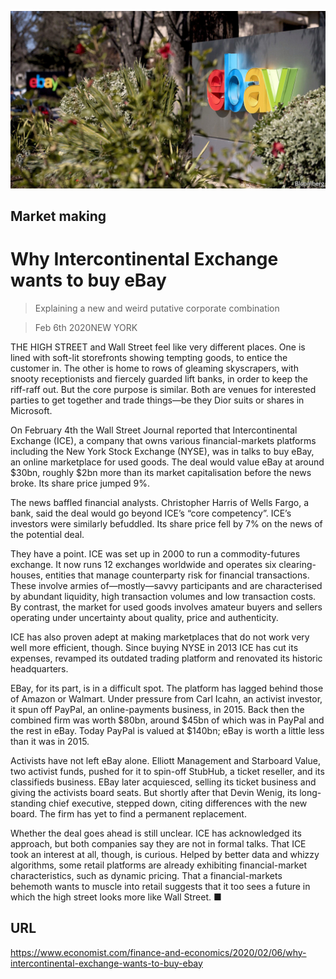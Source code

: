 ![](./images/20200208_FNP502.jpg)

## Market making

# Why Intercontinental Exchange wants to buy eBay

> Explaining a new and weird putative corporate combination

> Feb 6th 2020NEW YORK

THE HIGH STREET and Wall Street feel like very different places. One is lined with soft-lit storefronts showing tempting goods, to entice the customer in. The other is home to rows of gleaming skyscrapers, with snooty receptionists and fiercely guarded lift banks, in order to keep the riff-raff out. But the core purpose is similar. Both are venues for interested parties to get together and trade things—be they Dior suits or shares in Microsoft.

On February 4th the Wall Street Journal reported that Intercontinental Exchange (ICE), a company that owns various financial-markets platforms including the New York Stock Exchange (NYSE), was in talks to buy eBay, an online marketplace for used goods. The deal would value eBay at around $30bn, roughly $2bn more than its market capitalisation before the news broke. Its share price jumped 9%.

The news baffled financial analysts. Christopher Harris of Wells Fargo, a bank, said the deal would go beyond ICE’s “core competency”. ICE’s investors were similarly befuddled. Its share price fell by 7% on the news of the potential deal.

They have a point. ICE was set up in 2000 to run a commodity-futures exchange. It now runs 12 exchanges worldwide and operates six clearing-houses, entities that manage counterparty risk for financial transactions. These involve armies of—mostly—savvy participants and are characterised by abundant liquidity, high transaction volumes and low transaction costs. By contrast, the market for used goods involves amateur buyers and sellers operating under uncertainty about quality, price and authenticity.

ICE has also proven adept at making marketplaces that do not work very well more efficient, though. Since buying NYSE in 2013 ICE has cut its expenses, revamped its outdated trading platform and renovated its historic headquarters.

EBay, for its part, is in a difficult spot. The platform has lagged behind those of Amazon or Walmart. Under pressure from Carl Icahn, an activist investor, it spun off PayPal, an online-payments business, in 2015. Back then the combined firm was worth $80bn, around $45bn of which was in PayPal and the rest in eBay. Today PayPal is valued at $140bn; eBay is worth a little less than it was in 2015.

Activists have not left eBay alone. Elliott Management and Starboard Value, two activist funds, pushed for it to spin-off StubHub, a ticket reseller, and its classifieds business. EBay later acquiesced, selling its ticket business and giving the activists board seats. But shortly after that Devin Wenig, its long-standing chief executive, stepped down, citing differences with the new board. The firm has yet to find a permanent replacement.

Whether the deal goes ahead is still unclear. ICE has acknowledged its approach, but both companies say they are not in formal talks. That ICE took an interest at all, though, is curious. Helped by better data and whizzy algorithms, some retail platforms are already exhibiting financial-market characteristics, such as dynamic pricing. That a financial-markets behemoth wants to muscle into retail suggests that it too sees a future in which the high street looks more like Wall Street. ■

## URL

https://www.economist.com/finance-and-economics/2020/02/06/why-intercontinental-exchange-wants-to-buy-ebay
